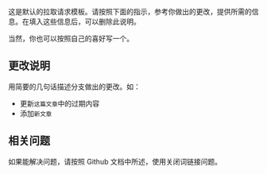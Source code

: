 这是默认的拉取请求模板。请按照下面的指示，参考你做出的更改，提供所需的信息。在填入这些信息后，可以删除此说明。

当然，你也可以按照自己的喜好写一个。

## 更改说明

用简要的几句话描述分支做出的更改。如：

- 更新`这篇文章`中的过期内容
- 添加`新文章`

## 相关问题

如果能解决问题，请按照 Github 文档中所述，使用关闭词链接问题。

